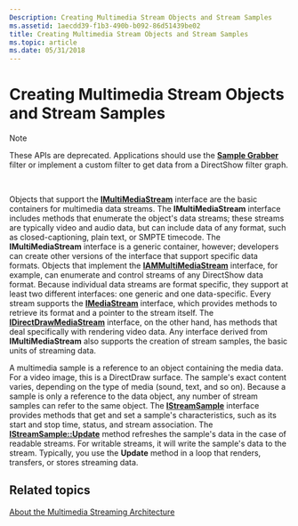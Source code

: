 ```yaml
---
Description: Creating Multimedia Stream Objects and Stream Samples
ms.assetid: 1aecdd39-f1b3-490b-b092-86d51439be02
title: Creating Multimedia Stream Objects and Stream Samples
ms.topic: article
ms.date: 05/31/2018
---
```


# Creating Multimedia Stream Objects and Stream Samples

> [!Note]  
> These APIs are deprecated. Applications should use the [**Sample Grabber**](sample-grabber-filter.md) filter or implement a custom filter to get data from a DirectShow filter graph.

 

Objects that support the [**IMultiMediaStream**](/previous-versions/windows/desktop/api/mmstream/nn-mmstream-imultimediastream) interface are the basic containers for multimedia data streams. The **IMultiMediaStream** interface includes methods that enumerate the object's data streams; these streams are typically video and audio data, but can include data of any format, such as closed-captioning, plain text, or SMPTE timecode. The **IMultiMediaStream** interface is a generic container, however; developers can create other versions of the interface that support specific data formats. Objects that implement the [**IAMMultiMediaStream**](/previous-versions/windows/desktop/api/amstream/nn-amstream-iammultimediastream) interface, for example, can enumerate and control streams of any DirectShow data format. Because individual data streams are format specific, they support at least two different interfaces: one generic and one data-specific. Every stream supports the [**IMediaStream**](/previous-versions/windows/desktop/api/mmstream/nn-mmstream-imediastream) interface, which provides methods to retrieve its format and a pointer to the stream itself. The [**IDirectDrawMediaStream**](/previous-versions/windows/desktop/api/ddstream/nn-ddstream-idirectdrawmediastream) interface, on the other hand, has methods that deal specifically with rendering video data. Any interface derived from **IMultiMediaStream** also supports the creation of stream samples, the basic units of streaming data.

A multimedia sample is a reference to an object containing the media data. For a video image, this is a DirectDraw surface. The sample's exact content varies, depending on the type of media (sound, text, and so on). Because a sample is only a reference to the data object, any number of stream samples can refer to the same object. The [**IStreamSample**](/previous-versions/windows/desktop/api/mmstream/nn-mmstream-istreamsample) interface provides methods that get and set a sample's characteristics, such as its start and stop time, status, and stream association. The [**IStreamSample::Update**](/previous-versions/windows/desktop/api/mmstream/nf-mmstream-istreamsample-update) method refreshes the sample's data in the case of readable streams. For writable streams, it will write the sample's data to the stream. Typically, you use the **Update** method in a loop that renders, transfers, or stores streaming data.

## Related topics

<dl> <dt>

[About the Multimedia Streaming Architecture](about-the-multimedia-streaming-architecture.md)
</dt> </dl>

 

 



